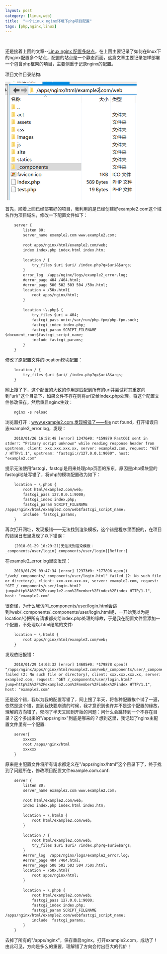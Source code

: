 ```yaml
---
layout: post
category: [linux,web]
title:  "一个Linux nginx环境下php项目配置"
tags: [php,nginx,linux]
---
```

<br>

还是接着上回的文章--[Linux nginx 配置多站点](https://rust17.github.io/circle.github.io/read/2018/01/24/nginx-vhost-config.html)，在上回主要记录了如何在linux下的nginx配置多个站点，配置的站点是一个静态页面，这篇文章主要记录怎样部署一个包含php框架的项目，主要侧重于记录nginx的配置。<br>
<!-- more -->

项目文件目录结构:

![项目的文件目录](assets/example2.com.png)

首先，顺着上回已经部署好的项目，我利用的是已经创建好example2.com这个域名作为项目域名，修改一下配置文件如下：<br>

        server {
            listen 80;
            server_name example2.com www.example2.com;

            root apps/nginx/html/example2.com/web;
            index index.php index.html index.htm;

            location / {
                try_files $uri $uri/ /index.php?q=$uri&$args;
            }
            error_log  /apps/nginx/logs/example2_error.log;
            #error_page 404 /404.html;
            #error_page 500 502 503 504 /50x.html;
            location = /50x.html{
                root apps/nginx/html;
            }
            
            location ~\.php$ {
                try_files $uri = 404;
                fastcgi_pass unix:/var/run/php-fpm/php-fpm.sock;
                fastcgi_index index.php;
                fastcgi_param SCRIPT_FILENAME $document_root$fastcgi_script_name;
                include fastcgi_params;
            }
        }

修改了原配置文件的location模块配置：<br>

        location / {
            try_files $uri $uri/ /index.php?q=$uri&$args;
        }

网上搜了下，这个配置的大致的作用是匹配到所有的uri并尝试将其重定向到"uri/"这个目录下，如果文件不存在则将uri交给index.php处理。将这个配置文件修改保存，然后重启nginx生效：<br>

        nginx -s reload

浏览器打开：www.example2.com,发现报错了——file not found，打开错误日志example2_error.log，发现：<br>

        2018/01/26 16:58:48 [error] 13476#0: *159879 FastCGI sent in stderr: "Primary script unknown" while reading response header from upstream, client: xxx.xxx.xxx.xx, server: example2.com, request: "GET / HTTP/1.1", upstream: "fastcgi://127.0.0.1:9000", host: "example2.com"

提示无法使用fastcgi，fastcgi是用来处理php页面的东东，原因是php模块里的fastcgi地址写错了，将php的模块配置改为如下：<br>

        location ~ \.php$ {       
            root html/example2.com/web;
            fastcgi_pass 127.0.0.1:9000;
            fastcgi_index index.php;
            fastcgi_param SCRIPT_FILENAME /apps/nginx/html/example2.com/web$fastcgi_script_name;
            include  fastcgi_params;
        }

再次打开网址，发现报错——无法找到渲染模板，这个错是程序里面报的，在项目的错误日志里发现了以下错误：<br>

        [2018-01-29 10:29:21]无法找到渲染模板：_components/user/login[_components/user/login][Reffer:]

在example2_error.log里面发现：<br>

        2018/01/29 09:47:34 [error] 12373#0: *177896 open() "/web/_components/_components/user/login.html" failed (2: No such file or directory), client: xxx.xxx.xxx.xx, server: example2.com, request: "GET /_components/user/login.html?jump=http%3A%2F%2Fexample2.com%2Fmember%2Findex%2Findex HTTP/1.1", host: "example2.com"

很奇怪，为什么我访问_components/user/login.html会跳到/web/_components/_components/user/login.html呢，一开始我以为是location/{}把所有请求都交给index.php处理的缘故，于是我在配置文件里添加一个配置，不处理以.html结尾的文件:<br>

        location ~ \.html$ {
            root apps/nginx/html/example2.com/web;
        }

发现依旧报错：<br>

        2018/01/29 14:03:32 [error] 14605#0: *179878 open() "/apps/nginx/apps/nginx/html/example2.com/web/_components/user/_components/user/login.html" failed (2: No such file or directory), client: xxx.xxx.xxx.xx, server: example2.com, request: "GET /_components/user/login.html?jump=http%3A%2F%2Fexample2.com%2Fmember%2Findex%2Findex HTTP/1.1", host: "example2.com"

还是这个错，我以为我的配置写错了，网上搜了半天，将各种配置挨个试了一遍，依然是这个错，直到我快要崩溃的时候，我才意识到也许并不是这个配置的缘故，理解的方向错了，郁闷了半天又回到开始的问题：问什么会跳转到一个不存在目录？这个多出来的"/apps/nginx"到底是哪来的？想到这里，我记起了nginx主配置文件里有一个配置:<br>

        server{
            xxxxxx
            root /apps/nginx/html
            xxxxxx
        }

原来是主配置文件将所有请求都定义在"/apps/nginx/html"这个目录下了，终于找到了问题所在，修改项目配置文件example.com.conf:<br>

        server {
            listen 80;
            server_name example2.com www.example2.com;

            root html/example2.com/web;
            index index.php index.html index.htm;

            location ~ \.html$ {
                root html/example2.com/web;
            }  
            
            location / {
                root html/example2.com/web;
                try_files $uri $uri/ /index.php?q=$uri&$args;
            }
            #error_log  /apps/nginx/logs/example2_error.log;
            #error_page 404 /404.html;
            #error_page 500 502 503 504 /50x.html;
            location = /50x.html{
                root apps/nginx/html;
            }
            
            location ~ \.php$ {       
                root html/example2.com/web;
                fastcgi_pass 127.0.0.1:9000;
                fastcgi_index index.php;
                fastcgi_param SCRIPT_FILENAME /apps/nginx/html/example2.com/web$fastcgi_script_name;
                include  fastcgi_params;
            }
        }

去掉了所有的"/apps/nginx"，保存重启nginx，打开example2.com，成功了！由此可见，方向是多么的重要，理解错了方向会付出巨大的代价！
